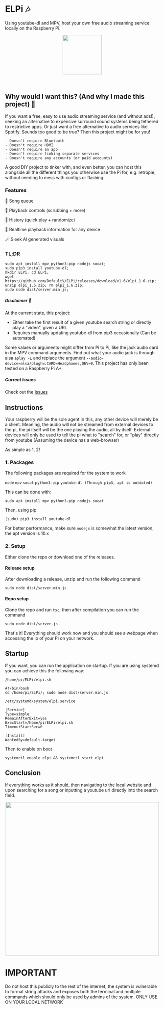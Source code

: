# ELPi :notes:
Using youtube-dl and MPV, host your own free audio streaming service locally on the Raspberry Pi.

<p align="center">
  <img width="128" src="https://user-images.githubusercontent.com/14123880/184543425-90f57adf-c123-4138-aec1-b6c349e30eeb.png">
</p>
<br>

## Why would I want this? (And why I made this project) :thinking:
If you want a free, easy to use audio streaming service (and without ads!), seeking an alternative to expensive surround sound systems being tethered to restrictive apps. Or just want a free alternative to audio services like Spotify. Sounds too good to be true? Then this project might be for you!

```
- Doesn't require Bluetooth
- Doesn't require HDMI
- Doesn't require an app
- Doesn't require linking separate services
- Doesn't require any accounts (or paid accounts)
```

A good DIY project to tinker with, and even better, you can host this alongside all the different things you otherwise use the Pi for, e.g. retropie, without needing to mess with configs or flashing.

### Features
:tada: Song queue

:tada: Playback controls (scrubbing + more)

:tada: History (quick play + randomize)

:tada: Realtime playback information for any device

:magic_wand: Sleek AI generated visuals

### TL;DR
```
sudo apt install mpv python3-pip nodejs socat;
sudo pip3 install youtube-dl;
mkdir ELPi; cd ELPi;
wget https://github.com/DefaultV/ELPi/releases/download/v1.6/elpi_1.6.zip; unzip elpi_1.6.zip; rm elpi_1.6.zip;
sudo node dist/server.min.js;
```

##### Disclaimer :triangular_flag_on_post:
At the current state, this project:
* Either take the first result of a given youtube search string or directly play a "video", given a URL
* Requires manually updating youtube-dl from pip3 occasionally (Can be automated)

Some values or arguments might differ from Pi to Pi, like the jack audio card in the MPV command arguments. Find out what your audio jack is through alsa `aplay -L` and replace the argument `--audio-device=alsa/plughw:CARD=Headphones,DEV=0`. This project has only been tested on a Raspberry Pi A+

##### Current Issues
Check out the [Issues](https://github.com/DefaultV/mpvberrypi/issues)

## Instructions
Your raspberry will be the sole agent in this, any other device will merely be a client. Meaning, the audio will not be streamed from external devices to the pi, the pi itself will be the one playing the audio, all by itself. External devices will only be used to tell the pi what to "search" for, or "play" directly from youtube (Assuming the device has a web-browser)

As simple as 1, 2!

<a name="packages"></a>
### 1. Packages
The following packages are required for the system to work

```node```
```mpv```
```socat```
```python3-pip```
```youtube-dl (Through pip3, apt is outdated)```

This can be done with:

```
sudo apt install mpv python3-pip nodejs socat
```

Then, using pip:

```
(sudo) pip3 install youtube-dl
```

For better performance, make sure `nodejs` is somewhat the latest version, the apt version is 10.x

### 2. Setup
Either clone the repo or download one of the releases.

#### Release setup
After downloading a release, unzip and run the following command

```
sudo node dist/server.min.js
```

#### Repo setup
Clone the repo and run `tsc`, then after compilation you can run the command
```
sudo node dist/server.js
```

That's it! Everything should work now and you should see a webpage when accessing the ip of your Pi on your network.

## Startup
If you want, you can run the application on startup. If you are using systemd you can achieve this the following way:

`/home/pi/ELPi/elpi.sh`
```
#!/bin/bash
cd /home/pi/ELPi/; sudo node dist/server.min.js
```

`/etc/systemd/system/elpi.service`
```
[Service]
Type=simple
RemainAfterExit=yes
ExecStart=/home/pi/ELPi/elpi.sh
TimeoutStartSec=0

[Install]
WantedBy=default.target
```

Then to enable on boot
```
systemctl enable elpi && systemctl start elpi
```

## Conclusion
If everything works as it should, then navigating to the local website and upon searching for a song or inputting a youtube url directly into the search field.

<p align="center">
  <img width="500" src="https://user-images.githubusercontent.com/14123880/188965977-99b10c3b-d531-4dbe-a8a1-6258a2b7a6c0.png">
</p>


# IMPORTANT
Do not host this publicly to the rest of the internet, the system is vulnerable to format string attacks and exposes both the terminal and multiple commands which should only be used by admins of the system. ONLY USE ON YOUR LOCAL NETWORK
